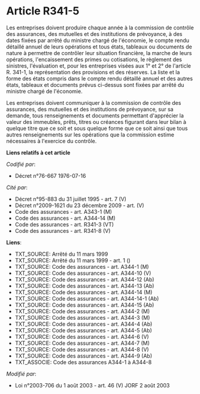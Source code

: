 # Article R341-5

Les entreprises doivent produire chaque année à la commission de contrôle des assurances, des mutuelles et des institutions
de prévoyance, à des dates fixées par arrêté du ministre chargé de l'économie, le compte rendu détaillé annuel de leurs
opérations et tous états, tableaux ou documents de nature à permettre de contrôler leur situation financière, la marche de
leurs opérations, l'encaissement des primes ou cotisations, le règlement des sinistres, l'évaluation et, pour les entreprises
visées aux 1° et 2° de l'article R. 341-1, la représentation des provisions et des réserves. La liste et la forme des états
compris dans le compte rendu détaillé annuel et des autres états, tableaux et documents prévus ci-dessus sont fixées par
arrêté du ministre chargé de l'économie.

Les entreprises doivent communiquer à la commission de contrôle des assurances, des mutuelles et des institutions de
prévoyance, sur sa demande, tous renseignements et documents permettant d'apprécier la valeur des immeubles, prêts, titres ou
créances figurant dans leur bilan à quelque titre que ce soit et sous quelque forme que ce soit ainsi que tous autres
renseignements sur les opérations que la commission estime nécessaires à l'exercice du contrôle.

**Liens relatifs à cet article**

_Codifié par_:

  - Décret n°76-667 1976-07-16

_Cité par_:

  - Décret n°95-883 du 31 juillet 1995 - art. 7 (V)
  - Décret n°2009-1621 du 23 décembre 2009 - art. (V)
  - Code des assurances - art. A343-1 (M)
  - Code des assurances - art. A344-14 (M)
  - Code des assurances - art. R341-3 (VT)
  - Code des assurances - art. R341-8 (V)

**Liens**:

  - TXT_SOURCE: Arrêté du 11 mars 1999
  - TXT_SOURCE: Arrêté du 11 mars 1999 - art. 1 ()
  - TXT_SOURCE: Code des assurances - art. A344-1 (M)
  - TXT_SOURCE: Code des assurances - art. A344-10 (V)
  - TXT_SOURCE: Code des assurances - art. A344-12 (Ab)
  - TXT_SOURCE: Code des assurances - art. A344-13 (Ab)
  - TXT_SOURCE: Code des assurances - art. A344-14 (M)
  - TXT_SOURCE: Code des assurances - art. A344-14-1 (Ab)
  - TXT_SOURCE: Code des assurances - art. A344-15 (Ab)
  - TXT_SOURCE: Code des assurances - art. A344-2 (M)
  - TXT_SOURCE: Code des assurances - art. A344-3 (M)
  - TXT_SOURCE: Code des assurances - art. A344-4 (Ab)
  - TXT_SOURCE: Code des assurances - art. A344-5 (Ab)
  - TXT_SOURCE: Code des assurances - art. A344-6 (V)
  - TXT_SOURCE: Code des assurances - art. A344-7 (M)
  - TXT_SOURCE: Code des assurances - art. A344-8 (V)
  - TXT_SOURCE: Code des assurances - art. A344-9 (Ab)
  - TXT_ASSOCIE: Code des assurances A344-1 à A344-8

_Modifié par_:

  - Loi n°2003-706 du 1 août 2003 - art. 46 (V) JORF 2 août 2003
